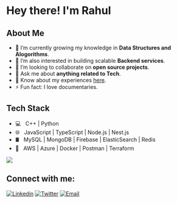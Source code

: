 

<!--
**rahulmansharamani14/rahulmansharamani14** is a ✨ _special_ ✨ repository because its `README.md` (this file) appears on your GitHub profile.

Here are some ideas to get you started:

- 🔭 I’m currently working on ...
- 🌱 I’m currently learning ...
- 👯 I’m looking to collaborate on ...
- 🤔 I’m looking for help with ...
- 💬 Ask me about ...
- 📫 How to reach me: ...
- 😄 Pronouns: ...
- ⚡ Fun fact: ...
-->


# Hey there! I'm Rahul

## About Me

- 🔭 I’m currently growing my knowledge in **Data Structures and Alogorithms**.
- 🌱 I’m also interested in building scalable **Backend services**.
- 👯 I’m looking to collaborate on **open source projects**.
- 💬 Ask me about **anything related to Tech**.
- 📄 Know about my experiences [here](https://drive.google.com/file/d/1Mnou6suA-0r9-n8QN8vUyL07rkpXbR30/view?usp=sharing).
- ⚡ Fun fact: I love documentaries.

## Tech Stack

- 💻 &nbsp; C++ | Python
- 🌐 &nbsp; JavaScript | TypeScript | Node.js | Nest.js 
- 🛢 &nbsp; MySQL | MongoDB | Firebase | ElasticSearch | Redis
- 💈 &nbsp; AWS | Azure | Docker | Postman | Terraform

[![](https://visitcount.itsvg.in/api?id=rahulmansharamani14&label=Profile%20Views&color=0&pretty=true)](https://visitcount.itsvg.in)

## Connect with me:

[![Linkedin](https://img.shields.io/badge/LinkedIn-blue.svg?style=for-the-badge&logo=linkedin)][linkedin]
[![Twitter](https://img.shields.io/badge/Twitter-skyblue.svg?style=for-the-badge&logo=twitter)][twitter]
[![Email](https://img.shields.io/badge/Email-gray?style=for-the-badge&logo=google-chat)](mailto:rahul2002aug@gmail.com)

<br />

[linkedin]: https://www.linkedin.com/in/mansharamani-rahul
[twitter]: https://twitter.com/mansharamani_14
